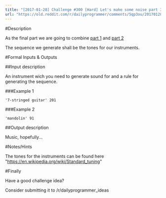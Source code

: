 ```yaml
---
title: "[2017-01-28] Challenge #300 [Hard] Let's make some noise part 3"
url: "https://old.reddit.com/r/dailyprogrammer/comments/5qp3ou/20170128_challenge_300_hard_lets_make_some_noise/"
---
```


#Description

As the final part we are going to combine [part 1](https://www.reddit.com/r/dailyprogrammer/comments/5prdgb/20170123_challenge_300_easy_lets_make_some_noise/?utm_content=title&utm_medium=hot&utm_source=reddit&utm_name=frontpage) and [part 2](https://www.reddit.com/r/dailyprogrammer/comments/5q9cll/20170126_challenge_300_easyintermediate_lets_make/)

The sequence we generate shall be the tones for our instruments.

#Formal Inputs &amp; Outputs

##Input description

An instrument wich you need to generate sound for and a rule for generating the sequence.

###Example 1 

    '7-stringed guitar' 201

###Example 2

    'mandolin' 91


##Output description

Music, hopefully...

#Notes/Hints

The tones for the instruments can be found here "https://en.wikipedia.org/wiki/Standard_tuning"

#Finally

Have a good challenge idea?

Consider submitting it to /r/dailyprogrammer_ideas